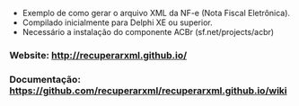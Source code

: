 
* Exemplo de como gerar o arquivo XML da NF-e (Nota Fiscal Eletrônica).
* Compilado inicialmente para Delphi XE ou superior.
* Necessário a instalação do componente ACBr (sf.net/projects/acbr)


### Website: http://recuperarxml.github.io/
### Documentação: https://github.com/recuperarxml/recuperarxml.github.io/wiki
